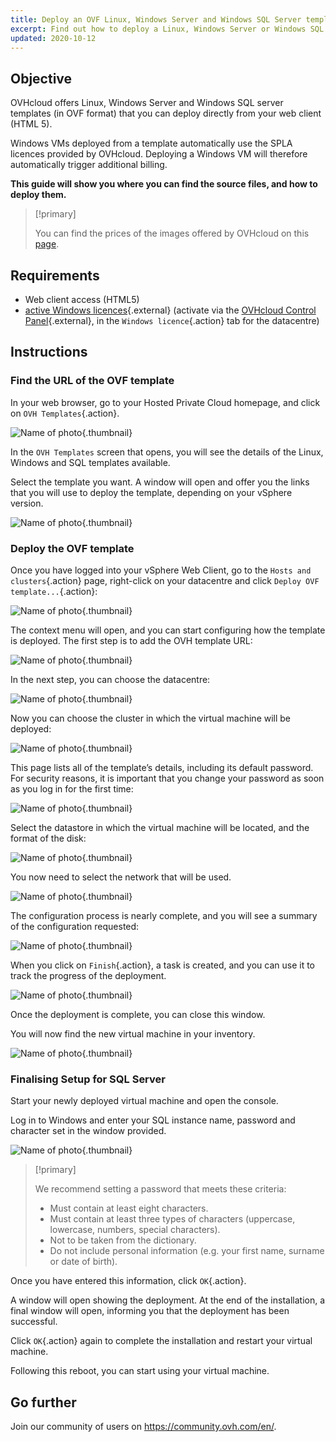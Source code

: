 ```yaml
---
title: Deploy an OVF Linux, Windows Server and Windows SQL Server template
excerpt: Find out how to deploy a Linux, Windows Server or Windows SQL Server template
updated: 2020-10-12
---
```


## Objective

OVHcloud offers Linux, Windows Server and Windows SQL server templates (in OVF format) that you can deploy directly from your web client (HTML 5).

Windows VMs deployed from a template automatically use the SPLA licences provided by OVHcloud. Deploying a Windows VM will therefore automatically trigger additional billing.

**This guide will show you where you can find the source files, and how to deploy them.**

> [!primary]
> 
> You can find the prices of the images offered by OVHcloud on this [page](https://www.ovhcloud.com/en-au/enterprise/products/hosted-private-cloud/images-licenses/).
>

## Requirements

- Web client access (HTML5)
- [active Windows licences](manager_ovh_private_cloud#windows-licence.){.external} (activate via the [OVHcloud Control Panel](https://ca.ovh.com/auth/?action=gotomanager&from=https://www.ovh.com.au/&ovhSubsidiary=au){.external}, in the `Windows licence`{.action} tab for the datacentre)

## Instructions

### Find the URL of the OVF template

In your web browser, go to your Hosted Private Cloud homepage, and click on `OVH Templates`{.action}.

![Name of photo](images_gatewayssl.png){.thumbnail}

In the `OVH Templates` screen that opens, you will see the details of the Linux, Windows and SQL templates available. 

Select the template you want. A window will open and offer you the links that you will use to deploy the template, depending on your vSphere version.

![Name of photo](images_copylink.png){.thumbnail}

### Deploy the OVF template

Once you have logged into your vSphere Web Client, go to the `Hosts and clusters`{.action} page, right-click on your datacentre and click `Deploy OVF template...`{.action}:

![Name of photo](images_01selectdeploy.png){.thumbnail}

The context menu will open, and you can start configuring how the template is deployed. The first step is to add the OVH template URL:

![Name of photo](images_02puturl.png){.thumbnail}

In the next step, you can choose the datacentre:

![Name of photo](images_03selectdatacenter.png){.thumbnail}

Now you can choose the cluster in which the virtual machine will be deployed:

![Name of photo](images_04selectcluster.png){.thumbnail}

This page lists all of the template’s details, including its default password. For security reasons, it is important that you change your password as soon as you log in for the first time:

![Name of photo](images_05detailstemplate.png){.thumbnail}

Select the datastore in which the virtual machine will be located, and the format of the disk:

![Name of photo](images_06selectdatastore.png){.thumbnail}

You now need to select the network that will be used. 

![Name of photo](images_07selectnetwork.png){.thumbnail}

The configuration process is nearly complete, and you will see a summary of the configuration requested:

![Name of photo](images_08resume.png){.thumbnail}

When you click on `Finish`{.action}, a task is created, and you can use it to track the progress of the deployment.

![Name of photo](images_09startdeploy.png){.thumbnail}

Once the deployment is complete, you can close this window.

You will now find the new virtual machine in your inventory.

![Name of photo](images_10inventory.png){.thumbnail}

### Finalising Setup for SQL Server

Start your newly deployed virtual machine and open the console.

Log in to Windows and enter your SQL instance name, password and character set in the window provided.

![Name of photo](images_sqlinformations.png){.thumbnail}

> [!primary]
> 
> We recommend setting a password that meets these criteria:
> 
> * Must contain at least eight characters.
> * Must contain at least three types of characters (uppercase, lowercase, numbers, special characters).
> * Not to be taken from the dictionary.
> * Do not include personal information (e.g. your first name, surname or date of birth).
>

Once you have entered this information, click `OK`{.action}.

A window will open showing the deployment. At the end of the installation, a final window will open, informing you that the deployment has been successful.

Click `OK`{.action} again to complete the installation and restart your virtual machine.

Following this reboot, you can start using your virtual machine.

## Go further

Join our community of users on <https://community.ovh.com/en/>.

